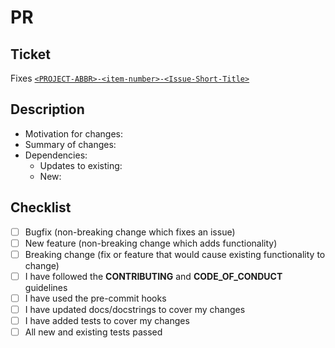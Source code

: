 # PR

## Ticket

Fixes [`<PROJECT-ABBR>-<item-number>-<Issue-Short-Title>`](<issue-link>)

## Description

* Motivation for changes:
* Summary of changes:
* Dependencies:
  * Updates to existing:
  * New:

## Checklist

* [ ] Bugfix (non-breaking change which fixes an issue)
* [ ] New feature (non-breaking change which adds functionality)
* [ ] Breaking change (fix or feature that would cause existing functionality to change)
* [ ] I have followed the **CONTRIBUTING** and **CODE_OF_CONDUCT** guidelines
* [ ] I have used the pre-commit hooks
* [ ] I have updated docs/docstrings to cover my changes
* [ ] I have added tests to cover my changes
* [ ] All new and existing tests passed
